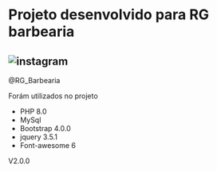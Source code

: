 # Projeto desenvolvido para RG barbearia

## ![instagram](https://img.shields.io/badge/Instagram-%23E4405F.svg?style=for-the-badge&logo=Instagram&logoColor=white) 
@RG_Barbearia

Forám utilizados no projeto 

* PHP 8.0
* MySql
* Bootstrap 4.0.0
* jquery 3.5.1
* Font-awesome 6

V2.0.0
